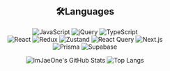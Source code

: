 <div align="center">

  <h2>🛠Languages</h2>
<p>
  <img src="https://img.shields.io/badge/javascript-%23323330.svg?style=for-the-badge&logo=javascript&logoColor=%23F7DF1E" alt="JavaScript"/>
  <img src="https://img.shields.io/badge/jquery-0769AD?style=for-the-badge&logo=jquery&logoColor=white" alt="jQuery"/>
  <img src="https://img.shields.io/badge/typescript-%23007ACC.svg?style=for-the-badge&logo=typescript&logoColor=white" alt="TypeScript"/>
  <br/>
  <img src="https://img.shields.io/badge/react-%2320232a.svg?style=for-the-badge&logo=react&logoColor=%2361DAFB" alt="React"/>
  <img src="https://img.shields.io/badge/redux-%23593d88.svg?style=for-the-badge&logo=redux&logoColor=white" alt="Redux"/>
  <img src="https://img.shields.io/badge/zustand-%23000000.svg?style=for-the-badge&logo=zustand&logoColor=white" alt="Zustand"/>
  <img src="https://img.shields.io/badge/reactquery-FF4154?style=for-the-badge&logo=reactquery&logoColor=white" alt="React Query"/>
  <img src="https://img.shields.io/badge/next.js-000000?style=for-the-badge&logo=next.js&logoColor=white" alt="Next.js"/>
  <br/>
  <img src="https://img.shields.io/badge/prisma-2D3748?style=for-the-badge&logo=prisma&logoColor=white" alt="Prisma"/>
  <img src="https://img.shields.io/badge/supabase-3ECF8E?style=for-the-badge&logo=supabase&logoColor=white" alt="Supabase"/>
</p>




![ImJaeOne's GitHub Stats](https://github-readme-stats.vercel.app/api?username=ImJaeOne&show_icons=true&hide_border=true&title_color=004386&icon_color=004386)
![Top Langs](https://github-readme-stats.vercel.app/api/top-langs/?username=ImJaeOne&hide_border=true&title_color=004386&icon_color=004386&langs_count=6)


</div>
